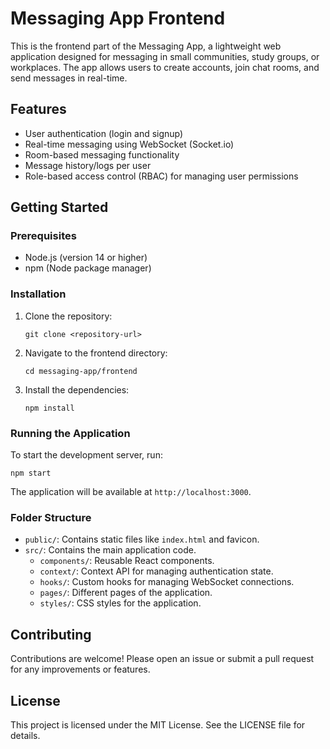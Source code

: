 # Messaging App Frontend

This is the frontend part of the Messaging App, a lightweight web application designed for messaging in small communities, study groups, or workplaces. The app allows users to create accounts, join chat rooms, and send messages in real-time.

## Features

- User authentication (login and signup)
- Real-time messaging using WebSocket (Socket.io)
- Room-based messaging functionality
- Message history/logs per user
- Role-based access control (RBAC) for managing user permissions

## Getting Started

### Prerequisites

- Node.js (version 14 or higher)
- npm (Node package manager)

### Installation

1. Clone the repository:

   ```
   git clone <repository-url>
   ```

2. Navigate to the frontend directory:

   ```
   cd messaging-app/frontend
   ```

3. Install the dependencies:

   ```
   npm install
   ```

### Running the Application

To start the development server, run:

```
npm start
```

The application will be available at `http://localhost:3000`.

### Folder Structure

- `public/`: Contains static files like `index.html` and favicon.
- `src/`: Contains the main application code.
  - `components/`: Reusable React components.
  - `context/`: Context API for managing authentication state.
  - `hooks/`: Custom hooks for managing WebSocket connections.
  - `pages/`: Different pages of the application.
  - `styles/`: CSS styles for the application.

## Contributing

Contributions are welcome! Please open an issue or submit a pull request for any improvements or features.

## License

This project is licensed under the MIT License. See the LICENSE file for details.
